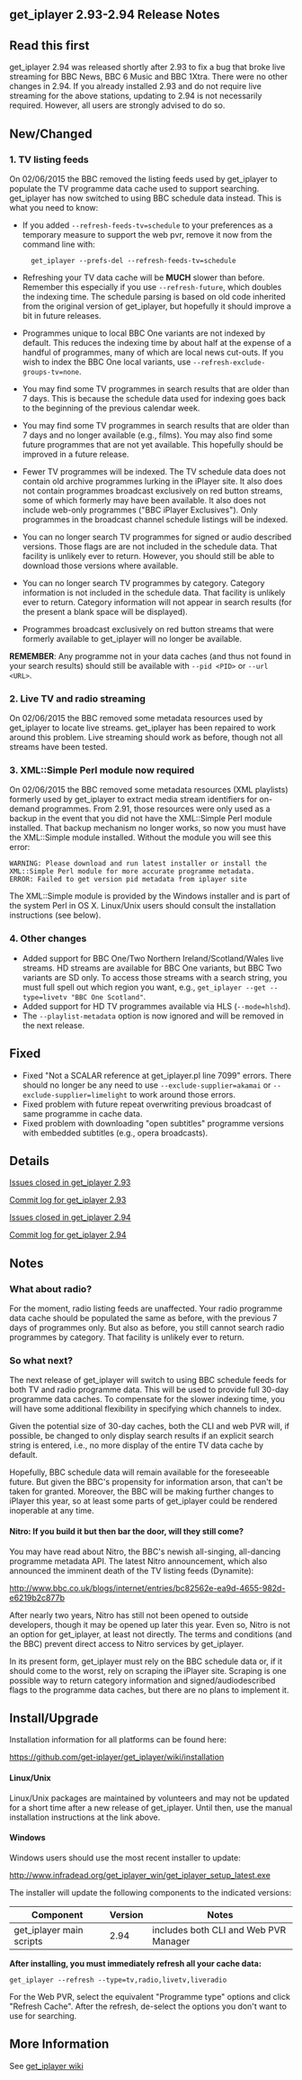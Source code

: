 ## get_iplayer 2.93-2.94  Release Notes

## Read this first

get_iplayer 2.94 was released shortly after 2.93 to fix a bug that broke live streaming for BBC News, BBC 6 Music and BBC 1Xtra. There were no other changes in 2.94. If you already installed 2.93 and do not require live streaming for the above stations, updating to 2.94 is not necessarily required.  However, all users are strongly advised to do so.

## New/Changed

### 1. TV listing feeds

On 02/06/2015 the BBC removed the listing feeds used by get_iplayer to populate the TV programme data cache used to support searching.  get_iplayer has now switched to using BBC schedule data instead.  This is what you need to know:

- If you added `--refresh-feeds-tv=schedule` to your preferences as a temporary measure to support the web pvr, remove it now from the command line with:
    
        get_iplayer --prefs-del --refresh-feeds-tv=schedule

- Refreshing your TV data cache will be **MUCH** slower than before.  Remember this especially if you use `--refresh-future`, which doubles the indexing time. The schedule parsing is based on old code inherited from the original version of get_iplayer, but hopefully it should improve a bit in future releases.
- Programmes unique to local BBC One variants are not indexed by default.  This reduces the indexing time by about half at the expense of a handful of programmes, many of which are local news cut-outs.  If you wish to index the BBC One local variants, use `--refresh-exclude-groups-tv=none`.
- You may find some TV programmes in search results that are older than 7 days.  This is because the schedule data used for indexing goes back to the beginning of the previous calendar week.
- You may find some TV programmes in search results that are older than 7 days and no longer available (e.g., films). You may also find some future programmes that are not yet available.  This hopefully should be improved in a future release.
- Fewer TV programmes will be indexed.  The TV schedule data does not contain old archive programmes lurking in the iPlayer site.  It also does not contain programmes broadcast exclusively on red button streams, some of which formerly may have been available.  It also does not include web-only programmes ("BBC iPlayer Exclusives").  Only programmes in the broadcast channel schedule listings will be indexed.
- You can no longer search TV programmes for signed or audio described versions. Those flags are are not included in the schedule data. That facility is unlikely ever to return. However, you should still be able to download those versions where available.
- You can no longer search TV programmes by category. Category information is not included in the schedule data. That facility is unlikely ever to return. Category information will not appear in search results (for the present a blank space will be displayed).
- Programmes broadcast exclusively on red button streams that were formerly available to get_iplayer will no longer be available.

**REMEMBER**: Any programme not in your data caches (and thus not found in your search results) should still be available with `--pid <PID>` or `--url <URL>`.

### 2. Live TV and radio streaming

On 02/06/2015 the BBC removed some metadata resources used by get_iplayer to locate live streams.  get_iplayer has been repaired to work around this problem.  Live streaming should work as before, though not all streams have been tested.

### 3. XML::Simple Perl module now required

On 02/06/2015 the BBC removed some metadata resources (XML playlists) formerly used by get_iplayer to extract media stream identifiers for on-demand programmes.  From 2.91, those resources were only used as a backup in the event that you did not have the XML::Simple Perl module installed.  That backup mechanism no longer works, so now you must have the XML::Simple module installed. Without the module you will see this error:

    WARNING: Please download and run latest installer or install the XML::Simple Perl module for more accurate programme metadata.
    ERROR: Failed to get version pid metadata from iplayer site

The XML::Simple module is provided by the Windows installer and is part of the system Perl in OS X.  Linux/Unix users should consult the installation instructions (see below). 

### 4. Other changes

- Added support for BBC One/Two Northern Ireland/Scotland/Wales live streams.  HD streams are available for BBC One variants, but BBC Two variants are SD only. To access those streams with a search string, you must full spell out which region you want, e.g., `get_iplayer --get --type=livetv "BBC One Scotland"`.
- Added support for HD TV programmes available via HLS (`--mode=hlshd`).
- The `--playlist-metadata` option is now ignored and will be removed in the next release.

## Fixed

- Fixed "Not a SCALAR reference at get_iplayer.pl line 7099" errors. There should no longer be any need to use `--exclude-supplier=akamai` or `--exclude-supplier=limelight` to work around those errors.
- Fixed problem with future repeat overwriting previous broadcast of same programme in cache data.
- Fixed problem with downloading "open subtitles" programme versions with embedded subtitles (e.g., opera broadcasts).

## Details

[Issues closed in get_iplayer 2.93](https://github.com/get-iplayer/get_iplayer/issues?q=is%3Aclosed+milestone%3A2.93+sort%3Acreated-asc+)

[Commit log for get_iplayer 2.93](https://github.com/get-iplayer/get_iplayer/compare/v2.92...v2.93)

[Issues closed in get_iplayer 2.94](https://github.com/get-iplayer/get_iplayer/issues?q=is%3Aclosed+milestone%3A2.94+sort%3Acreated-asc+)

[Commit log for get_iplayer 2.94](https://github.com/get-iplayer/get_iplayer/compare/v2.93...v2.94)

## Notes

### What about radio?

For the moment, radio listing feeds are unaffected.  Your radio programme data cache should be populated the same as before, with the previous 7 days of programmes only. But also as before, you still cannot search radio programmes by category. That facility is unlikely ever to return.

### So what next?

The next release of get_iplayer will switch to using BBC schedule feeds for both TV and radio programme data.  This will be used to provide full 30-day programme data caches. To compensate for the slower indexing time, you will have some additional flexibility in specifying which channels to index.

Given the potential size of 30-day caches, both the CLI and web PVR will, if possible, be changed to only display search results if an explicit search string is entered, i.e., no more display of the entire TV data cache by default.

Hopefully, BBC schedule data will remain available for the foreseeable future.  But given the BBC's propensity for information arson, that can't be taken for granted. Moreover, the BBC will be making further changes to iPlayer this year, so at least some parts of get_iplayer could be rendered inoperable at any time.

#### Nitro: If you build it but then bar the door, will they still come?

You may have read about Nitro, the BBC's newish all-singing, all-dancing programme metadata API.  The latest Nitro announcement, which also announced the imminent death of the TV listing feeds (Dynamite):

http://www.bbc.co.uk/blogs/internet/entries/bc82562e-ea9d-4655-982d-e6219b2c877b

After nearly two years, Nitro has still not been opened to outside developers, though it may be opened up later this year.  Even so, Nitro is not an option for get_iplayer, at least not directly.  The terms and conditions (and the BBC) prevent direct access to Nitro services by get_iplayer. 

In its present form, get_iplayer must rely on the BBC schedule data or, if it should come to the worst, rely on scraping the iPlayer site. Scraping is one possible way to return category information and signed/audiodescribed flags to the programme data caches, but there are no plans to implement it.

## Install/Upgrade

Installation information for all platforms can be found here:

<https://github.com/get-iplayer/get_iplayer/wiki/installation>

#### Linux/Unix

Linux/Unix packages are maintained by volunteers and may not be updated for a short time after a new release of get_iplayer.  Until then, use the manual installation instructions at the link above.  

#### Windows

Windows users should use the most recent installer to update:

<http://www.infradead.org/get_iplayer_win/get_iplayer_setup_latest.exe>

The installer will update the following components to the indicated versions:

|Component|Version|Notes|
|---------|-------|-----|
|get_iplayer main scripts|2.94|includes both CLI and Web PVR Manager|

**After installing, you must immediately refresh all your cache data:**

    get_iplayer --refresh --type=tv,radio,livetv,liveradio

For the Web PVR, select the equivalent "Programme type" options and click "Refresh Cache".  After the refresh, de-select the options you don't want to use for searching.

## More Information

See [get_iplayer wiki](https://github.com/get-iplayer/get_iplayer/wiki)